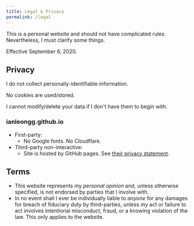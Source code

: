 ```yaml
---
title: Legal & Privacy
permalink: /legal
---
```


This is a personal website and should not have complicated rules. Nevertheless, I must clarify some things.

Effective September 6, 2020.

## Privacy

I do not collect personally-identifiable information.

No cookies are used/stored.

I cannot modify/delete your data if I don't have them to begin with.

### ianleongg.github.io

* First-party:
    * No Google fonts. No Cloudflare.
* Third-party non-interactive:
    * Site is hosted by GitHub pages. See [their privacy statement](https://docs.github.com/en/github/site-policy/github-privacy-statement).

## Terms

* This website represents my *personal opinion* and, unless otherwise specified, is not endorsed by parties that I involve with.
* In no event shall I ever be individually liable to *anyone* for any damages for breach of fiduciary duty by third-parties, unless my act or failure to act involves intentional misconduct, fraud, or a knowing violation of the law. This only applies to the website.
